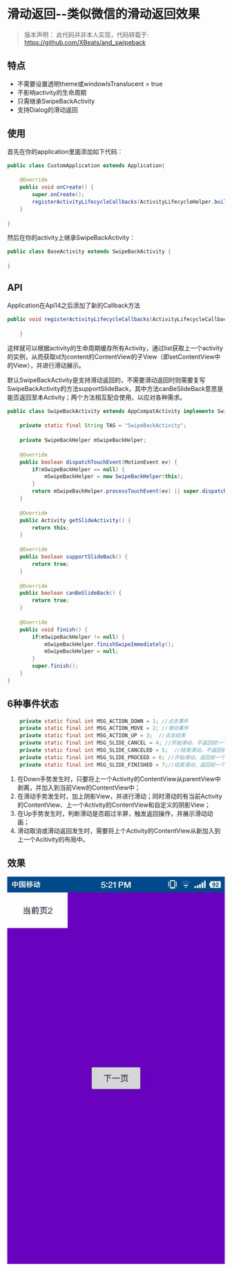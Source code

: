 # 滑动返回--类似微信的滑动返回效果

> 版本声明： 此代码并非本人实现，代码转载于: https://github.com/XBeats/and_swipeback


## 特点

- 不需要设置透明theme或windowIsTranslucent = true
- 不影响activity的生命周期
- 只需继承SwipeBackActivity
- 支持Dialog的滑动返回


## 使用

首先在你的application里面添加如下代码：

```java
public class CustomApplication extends Application{

    @Override
    public void onCreate() {
        super.onCreate();
        registerActivityLifecycleCallbacks(ActivityLifecycleHelper.build());
    }

}
```

然后在你的activity上继承SwipeBackActivity：

```java
public class BaseActivity extends SwipeBackActivity {

}
```

## API

Application在Api14之后添加了新的Callback方法

```java
public void registerActivityLifecycleCallbacks(ActivityLifecycleCallbacks callback) {

    }
```

这样就可以根据activity的生命周期缓存所有Activity，通过list获取上一个activity的实例，从而获取id为content的ContentView的子View（即setContentView中的View），并进行滑动展示。

默认SwipeBackActivity是支持滑动返回的，不需要滑动返回时则需要复写SwipeBackActivity的方法supportSlideBack，其中方法canBeSlideBack意思是能否返回至本Activity；两个方法相互配合使用，以应对各种需求。

```java
public class SwipeBackActivity extends AppCompatActivity implements SwipeBackHelper.SlideBackManager {

    private static final String TAG = "SwipeBackActivity";

    private SwipeBackHelper mSwipeBackHelper;

    @Override
    public boolean dispatchTouchEvent(MotionEvent ev) {
        if(mSwipeBackHelper == null) {
            mSwipeBackHelper = new SwipeBackHelper(this);
        }
        return mSwipeBackHelper.processTouchEvent(ev) || super.dispatchTouchEvent(ev);
    }

    @Override
    public Activity getSlideActivity() {
        return this;
    }

    @Override
    public boolean supportSlideBack() {
        return true;
    }

    @Override
    public boolean canBeSlideBack() {
        return true;
    }

    @Override
    public void finish() {
        if(mSwipeBackHelper != null) {
            mSwipeBackHelper.finishSwipeImmediately();
            mSwipeBackHelper = null;
        }
        super.finish();
    }
}
```

## 6种事件状态

```java
 	private static final int MSG_ACTION_DOWN = 1; //点击事件  
    private static final int MSG_ACTION_MOVE = 2; //滑动事件
    private static final int MSG_ACTION_UP = 3;  //点击结束
    private static final int MSG_SLIDE_CANCEL = 4; //开始滑动，不返回前一个页面
    private static final int MSG_SLIDE_CANCELED = 5;  //结束滑动，不返回前一个页面
    private static final int MSG_SLIDE_PROCEED = 6; //开始滑动，返回前一个页面
    private static final int MSG_SLIDE_FINISHED = 7;//结束滑动，返回前一个页面
```


1. 在Down手势发生时，只要将上一个Activity的ContentView从parentView中剥离，并加入到当前View的ContentView中；
2. 在滑动手势发生时，加上阴影View，并进行滑动；同时滑动的有当前Activity的ContentView、上一个Activity的ContentView和自定义的阴影View；
3. 在Up手势发生时，判断滑动是否超过半屏，触发返回操作，并展示滑动动画；
4. 滑动取消或滑动返回发生时，需要将上个Activity的ContentView从新加入到上一个Acitivity的布局中。

## 效果

![效果图](https://github.com/xiaobaima520gyj/android/blob/master/ui-framework/dep-imgs/Gif_20170914_172235.gif)
